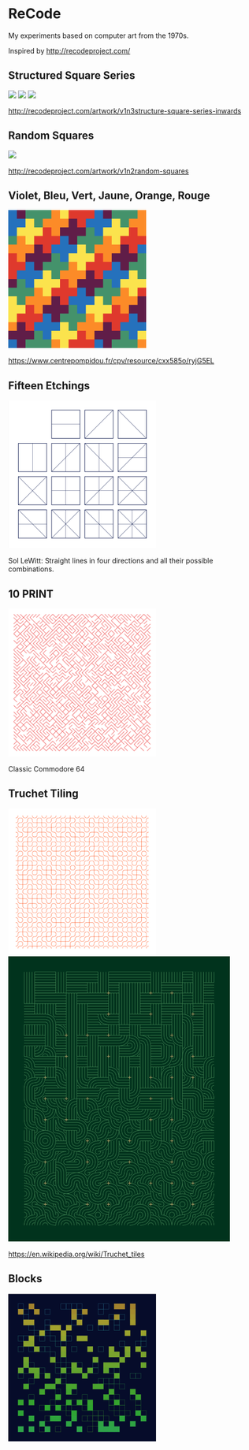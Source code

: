 # ReCode

My experiments based on computer art from the 1970s.

Inspired by http://recodeproject.com/

## Structured Square Series

<img src="./squares/inwards.png" width="230" /> <img src="./squares/horizontal.png" width="230" /> <img src="./squares/vertical.png" width="230" />

http://recodeproject.com/artwork/v1n3structure-square-series-inwards

## Random Squares

<img src="./random_squares/squares.png" width="275" />

http://recodeproject.com/artwork/v1n2random-squares

## Violet, Bleu, Vert, Jaune, Orange, Rouge

<img src="./morellet/morellet.png" width="280" />

https://www.centrepompidou.fr/cpv/resource/cxx585o/ryjG5EL

## Fifteen Etchings

<img src="./fifteen_etchings/fifteen_etchings.png" width="300" />

Sol LeWitt: Straight lines in four directions and all their possible combinations.

## 10 PRINT

<img src="./10print/10PRINT.png" width="300" />

Classic Commodore 64

## Truchet Tiling

<img src="./truchet/truchet.png" width="300" style="vertical-align: top" /> 
<img src="./truchet/truchet5.png" width="450" />

https://en.wikipedia.org/wiki/Truchet_tiles

## Blocks

<img src="./blocks/blocks.png" width="300" />
